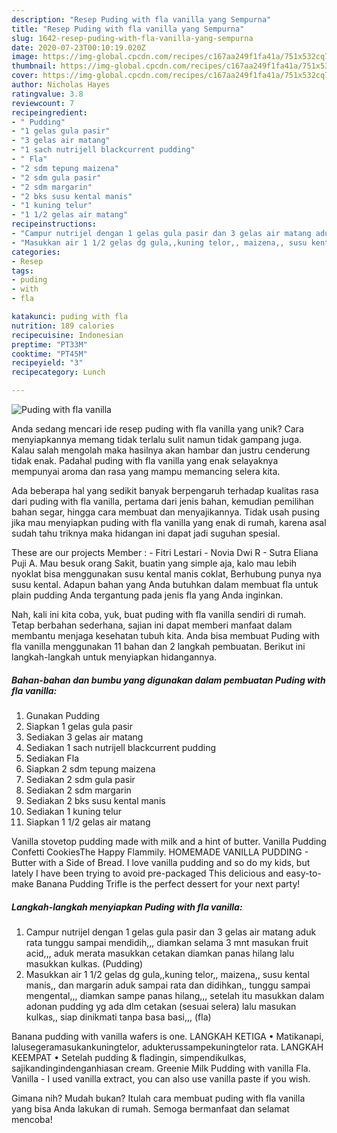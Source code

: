 ```yaml
---
description: "Resep Puding with fla vanilla yang Sempurna"
title: "Resep Puding with fla vanilla yang Sempurna"
slug: 1642-resep-puding-with-fla-vanilla-yang-sempurna
date: 2020-07-23T00:10:19.020Z
image: https://img-global.cpcdn.com/recipes/c167aa249f1fa41a/751x532cq70/puding-with-fla-vanilla-foto-resep-utama.jpg
thumbnail: https://img-global.cpcdn.com/recipes/c167aa249f1fa41a/751x532cq70/puding-with-fla-vanilla-foto-resep-utama.jpg
cover: https://img-global.cpcdn.com/recipes/c167aa249f1fa41a/751x532cq70/puding-with-fla-vanilla-foto-resep-utama.jpg
author: Nicholas Hayes
ratingvalue: 3.8
reviewcount: 7
recipeingredient:
- " Pudding"
- "1 gelas gula pasir"
- "3 gelas air matang"
- "1 sach nutrijell blackcurrent pudding"
- " Fla"
- "2 sdm tepung maizena"
- "2 sdm gula pasir"
- "2 sdm margarin"
- "2 bks susu kental manis"
- "1 kuning telur"
- "1 1/2 gelas air matang"
recipeinstructions:
- "Campur nutrijel dengan 1 gelas gula pasir dan 3 gelas air matang aduk rata tunggu sampai mendidih,,, diamkan selama 3 mnt masukan fruit acid,,, aduk merata masukkan cetakan diamkan panas hilang lalu masukkan kulkas. (Pudding)"
- "Masukkan air 1 1/2 gelas dg gula,,kuning telor,, maizena,, susu kental manis,, dan margarin aduk sampai rata dan didihkan,, tunggu sampai mengental,,, diamkan sampe panas hilang,,, setelah itu masukkan dalam adonan pudding yg ada dlm cetakan (sesuai selera) lalu masukan kulkas,, siap dinikmati tanpa basa basi,,, (fla)"
categories:
- Resep
tags:
- puding
- with
- fla

katakunci: puding with fla 
nutrition: 189 calories
recipecuisine: Indonesian
preptime: "PT33M"
cooktime: "PT45M"
recipeyield: "3"
recipecategory: Lunch

---
```



![Puding with fla vanilla](https://img-global.cpcdn.com/recipes/c167aa249f1fa41a/751x532cq70/puding-with-fla-vanilla-foto-resep-utama.jpg)

Anda sedang mencari ide resep puding with fla vanilla yang unik? Cara menyiapkannya memang tidak terlalu sulit namun tidak gampang juga. Kalau salah mengolah maka hasilnya akan hambar dan justru cenderung tidak enak. Padahal puding with fla vanilla yang enak selayaknya mempunyai aroma dan rasa yang mampu memancing selera kita.

Ada beberapa hal yang sedikit banyak berpengaruh terhadap kualitas rasa dari puding with fla vanilla, pertama dari jenis bahan, kemudian pemilihan bahan segar, hingga cara membuat dan menyajikannya. Tidak usah pusing jika mau menyiapkan puding with fla vanilla yang enak di rumah, karena asal sudah tahu triknya maka hidangan ini dapat jadi suguhan spesial.

These are our projects Member : - Fitri Lestari - Novia Dwi R - Sutra Eliana Puji A. Mau besuk orang Sakit, buatin yang simple aja, kalo mau lebih nyoklat bisa menggunakan susu kental manis coklat, Berhubung punya nya susu kental. Adapun bahan yang Anda butuhkan dalam membuat fla untuk plain pudding Anda tergantung pada jenis fla yang Anda inginkan.


Nah, kali ini kita coba, yuk, buat puding with fla vanilla sendiri di rumah. Tetap berbahan sederhana, sajian ini dapat memberi manfaat dalam membantu menjaga kesehatan tubuh kita. Anda bisa membuat Puding with fla vanilla menggunakan 11 bahan dan 2 langkah pembuatan. Berikut ini langkah-langkah untuk menyiapkan hidangannya.

<!--inarticleads1-->

##### Bahan-bahan dan bumbu yang digunakan dalam pembuatan Puding with fla vanilla:

1. Gunakan  Pudding
1. Siapkan 1 gelas gula pasir
1. Sediakan 3 gelas air matang
1. Sediakan 1 sach nutrijell blackcurrent pudding
1. Sediakan  Fla
1. Siapkan 2 sdm tepung maizena
1. Sediakan 2 sdm gula pasir
1. Sediakan 2 sdm margarin
1. Sediakan 2 bks susu kental manis
1. Sediakan 1 kuning telur
1. Siapkan 1 1/2 gelas air matang


Vanilla stovetop pudding made with milk and a hint of butter. Vanilla Pudding Confetti CookiesThe Happy Flammily. HOMEMADE VANILLA PUDDING - Butter with a Side of Bread. I love vanilla pudding and so do my kids, but lately I have been trying to avoid pre-packaged This delicious and easy-to-make Banana Pudding Trifle is the perfect dessert for your next party! 

<!--inarticleads2-->

##### Langkah-langkah menyiapkan Puding with fla vanilla:

1. Campur nutrijel dengan 1 gelas gula pasir dan 3 gelas air matang aduk rata tunggu sampai mendidih,,, diamkan selama 3 mnt masukan fruit acid,,, aduk merata masukkan cetakan diamkan panas hilang lalu masukkan kulkas. (Pudding)
1. Masukkan air 1 1/2 gelas dg gula,,kuning telor,, maizena,, susu kental manis,, dan margarin aduk sampai rata dan didihkan,, tunggu sampai mengental,,, diamkan sampe panas hilang,,, setelah itu masukkan dalam adonan pudding yg ada dlm cetakan (sesuai selera) lalu masukan kulkas,, siap dinikmati tanpa basa basi,,, (fla)


Banana pudding with vanilla wafers is one. LANGKAH KETIGA • Matikanapi, lalusegeramasukankuningtelor, adukterussampekuningtelor rata. LANGKAH KEEMPAT • Setelah pudding &amp; fladingin, simpendikulkas, sajikandingindenganhiasan cream. Greenie Milk Pudding with vanilla Fla. Vanilla - I used vanilla extract, you can also use vanilla paste if you wish. 

Gimana nih? Mudah bukan? Itulah cara membuat puding with fla vanilla yang bisa Anda lakukan di rumah. Semoga bermanfaat dan selamat mencoba!
